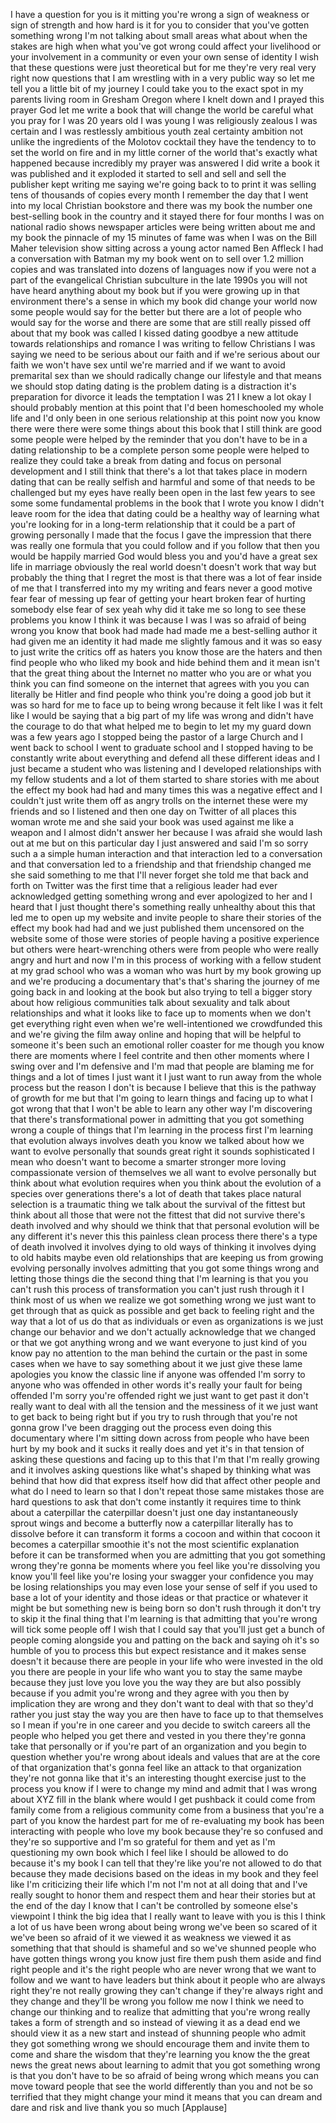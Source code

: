 
I have a question for you is it mitting
you&#39;re wrong a sign of weakness or sign
of strength and how hard is it for you
to consider that you&#39;ve gotten something
wrong I&#39;m not talking about small areas
what about when the stakes are high when
what you&#39;ve got wrong could affect your
livelihood or your involvement in a
community or even your own sense of
identity I wish that these questions
were just theoretical but for me they&#39;re
very real very right now questions that
I am wrestling with in a very public way
so let me tell you a little bit of my
journey I could take you to the exact
spot in my parents living room in
Gresham Oregon where I knelt down and I
prayed this prayer God let me write a
book that will change the world be
careful what you pray for
I was 20 years old I was young I was
religiously zealous I was certain and I
was restlessly ambitious youth zeal
certainty ambition not unlike the
ingredients of the Molotov cocktail they
have the tendency to to set the world on
fire and in my little corner of the
world that&#39;s exactly what happened
because incredibly my prayer was
answered I did write a book it was
published and it exploded it started to
sell and sell and sell the publisher
kept writing me saying we&#39;re going back
to to print it was selling tens of
thousands of copies every month I
remember the day that I went into my
local Christian bookstore and there was
my book the number one best-selling book
in the country and it stayed there for
four months I was on national radio
shows newspaper articles were being
written about me and my book the
pinnacle of my 15 minutes of fame was
when I was on the Bill Maher television
show sitting across
a young actor named Ben Affleck I had a
conversation with Batman my my book went
on to sell over 1.2 million copies and
was translated into dozens of languages
now if you were not a part of the
evangelical Christian subculture in the
late 1990s you will not have heard
anything about my book but if you were
growing up in that environment there&#39;s a
sense in which my book did change your
world now some people would say for the
better but there are a lot of people who
would say for the worse and there are
some that are still really pissed off
about that my book was called I kissed
dating goodbye a new attitude towards
relationships and romance I was writing
to fellow Christians I was saying we
need to be serious about our faith and
if we&#39;re serious about our faith we
won&#39;t have sex until we&#39;re married and
if we want to avoid premarital sex than
we should radically change our lifestyle
and that means we should stop dating
dating is the problem dating is a
distraction it&#39;s preparation for divorce
it leads the temptation I was 21 I knew
a lot okay
I should probably mention at this point
that I&#39;d been homeschooled my whole life
and I&#39;d only been in one serious
relationship at this point now you know
there were there were some things about
this book that I still think are good
some people were helped by the reminder
that you don&#39;t have to be in a dating
relationship to be a complete person
some people were helped to realize they
could take a break from dating and focus
on personal development and I still
think that there&#39;s a lot that takes
place in modern dating that can be
really selfish and harmful and some of
that needs to be challenged but my eyes
have really been open in the last few
years to see some some fundamental
problems in the book that I wrote you
know I didn&#39;t leave room for the idea
that dating could be a healthy way of
learning what you&#39;re looking for in a
long-term relationship that it could be
a part of growing personally I made that
the focus I gave the impression that
there was really one formula that you
could follow and if you follow that then
you would be happily married God would
bless you and you&#39;d have a great sex
life in marriage obviously the real
world doesn&#39;t doesn&#39;t work that way but
probably the thing that I regret the
most is that there was a lot of fear
inside of me that I transferred into my
my writing and fears never a good motive
fear fear of messing up fear of getting
your heart broken fear of hurting
somebody else fear of sex yeah
why did it take me so long to see these
problems you know I think it was because
I was I was so afraid of being wrong you
know that book had made had made me a
best-selling author it had given me an
identity it had made me slightly famous
and it was so easy to just write the
critics off as haters you know those are
the haters and then find people who who
liked my book and hide behind them and
it mean isn&#39;t that the great thing about
the Internet no matter who you are or
what you think you can find someone on
the internet that agrees with you
you can literally be Hitler and find
people who think you&#39;re doing a good job
but it was so hard for me to face up to
being wrong because it felt like I was
it felt like I would be saying that a
big part of my life was wrong and didn&#39;t
have the courage to do that what helped
me to begin to let my my guard down was
a few years ago I stopped being the
pastor of a large Church and I went back
to school I went to graduate school and
I stopped having to be constantly write
about everything and defend all these
different ideas and I just became a
student who was listening and I
developed relationships with my fellow
students and a lot of them started to
share stories with me about the effect
my book had had and many times this was
a negative effect and I couldn&#39;t just
write them off as angry trolls on the
internet these were my friends and so I
listened and then one day on Twitter of
all places
this woman wrote me and she said your
book was used against me like a weapon
and I almost didn&#39;t answer her because I
was afraid she would lash out at me but
on this particular day I just answered
and said I&#39;m so sorry
such a a simple human interaction and
that interaction led to a conversation
and that conversation led to a
friendship and that friendship changed
me she said something to me that I&#39;ll
never forget she told me that
back and forth on Twitter was the first
time that a religious leader had ever
acknowledged getting something wrong and
ever apologized to her and I heard that
I just thought there&#39;s something really
unhealthy about this that led me to open
up my website and invite people to share
their stories of the effect my book had
had and we just published them
uncensored on the website some of those
were stories of people having a positive
experience but others were
heart-wrenching others were from people
who were really angry and hurt and now
I&#39;m in this process of working with a
fellow student at my grad school who was
a woman who was hurt by my book growing
up and we&#39;re producing a documentary
that&#39;s that&#39;s sharing the journey of me
going back in and looking at the book
but also trying to tell a bigger story
about how religious communities talk
about sexuality and talk about
relationships and what it looks like to
face up to moments when we don&#39;t get
everything right even when we&#39;re
well-intentioned we crowdfunded this and
we&#39;re giving the film away online and
hoping that will be helpful to someone
it&#39;s been such an emotional roller
coaster for me though you know there are
moments where I feel contrite and then
other moments where I swing over and I&#39;m
defensive and I&#39;m mad that people are
blaming me for things and a lot of times
I just want it I just want to run away
from the whole process but the reason I
don&#39;t is because I believe that this is
the pathway of growth for me but that
I&#39;m going to learn things and facing up
to what I got wrong that that I won&#39;t be
able to learn any other way I&#39;m
discovering that there&#39;s
transformational power in admitting that
you got something wrong a couple of
things that I&#39;m learning in the process
first I&#39;m learning that evolution always
involves death you know we talked about
how we want to evolve personally that
sounds great right it sounds
sophisticated I mean who doesn&#39;t want to
become a smarter stronger more loving
compassionate
version of themselves we all want to
evolve personally but think about what
evolution requires when you think about
the evolution of a species over
generations there&#39;s a lot of death that
takes place natural selection is a
traumatic thing we talk about the
survival of the fittest but think about
all those that were not the fittest that
did not survive there&#39;s death involved
and why should we think that that
personal evolution will be any different
it&#39;s never this this painless clean
process there there&#39;s a type of death
involved it involves dying to old ways
of thinking it involves dying to old
habits maybe even old relationships that
are keeping us from growing evolving
personally involves admitting that you
got some things wrong and letting those
things die the second thing that I&#39;m
learning is that you you can&#39;t rush this
process of transformation you can&#39;t just
rush through it I think most of us when
we realize we got something wrong we
just want to get through that as quick
as possible and get back to feeling
right and the way that a lot of us do
that as individuals or even as
organizations is we just change our
behavior and we don&#39;t actually
acknowledge that we changed or that we
got anything wrong and we want everyone
to just kind of you know pay no
attention to the man behind the curtain
or the past in some cases when we have
to say something about it we just give
these lame apologies you know the
classic line if anyone was offended I&#39;m
sorry to anyone who was offended in
other words it&#39;s really your fault for
being offended I&#39;m sorry you&#39;re offended
right we just want to get past it don&#39;t
really want to deal with all the tension
and the messiness of it we just want to
get back to being right but if you try
to rush through that you&#39;re not gonna
grow I&#39;ve been dragging out the process
even doing this documentary where I&#39;m
sitting down across from people who have
been hurt by my book and it sucks it
really does and yet it&#39;s in that tension
of asking these questions and facing up
to this that I&#39;m that I&#39;m really growing
and it involves asking questions like
what&#39;s shaped by
thinking what was behind that how did
that express itself how did that affect
other people and what do I need to learn
so that I don&#39;t repeat those same
mistakes
those are hard questions to ask that
don&#39;t come instantly it requires time to
think about a caterpillar the
caterpillar doesn&#39;t just one day
instantaneously sprout wings and become
a butterfly now a caterpillar literally
has to dissolve before it can transform
it forms a cocoon and within that cocoon
it becomes a caterpillar smoothie it&#39;s
not the most scientific explanation
before it can be transformed when you
are admitting that you got something
wrong they&#39;re gonna be moments where you
feel like you&#39;re dissolving you know
you&#39;ll feel like you&#39;re losing your
swagger your confidence you may be
losing relationships you may even lose
your sense of self if you used to base a
lot of your identity and those ideas or
that practice or whatever it might be
but something new is being born so don&#39;t
rush through it don&#39;t try to skip it the
final thing that I&#39;m learning is that
admitting that you&#39;re wrong will tick
some people off I wish that I could say
that you&#39;ll just get a bunch of people
coming alongside you and patting on the
back and saying oh it&#39;s so humble of you
to process this but expect resistance
and it makes sense doesn&#39;t it because
there are people in your life who were
invested in the old you there are people
in your life who want you to stay the
same maybe because they just love you
love you the way they are but also
possibly because if you admit you&#39;re
wrong and they agree with you then by
implication they are wrong and they
don&#39;t want to deal with that so they&#39;d
rather you just stay the way you are
then have to face up to that themselves
so I mean if you&#39;re in one career and
you decide to switch careers all the
people who helped you get there and
vested in you there they&#39;re gonna take
that personally or if you&#39;re part of an
organization and you begin to question
whether you&#39;re wrong about ideals and
values that are at the core of that
organization that&#39;s gonna feel like an
attack to that organization they&#39;re not
gonna like that it&#39;s an interesting
thought exercise just to the process you
know if I were to change my mind and
admit that I was wrong about XYZ fill in
the blank where would I get pushback it
could come from family come from a
religious community come from a business
that you&#39;re a part of you know the
hardest part for me of re-evaluating my
book has been interacting with people
who love my book because they&#39;re so
confused and they&#39;re so supportive and
I&#39;m so grateful for them and yet as I&#39;m
questioning my own book which I feel
like I should be allowed to do because
it&#39;s my book I can tell that they&#39;re
like you&#39;re not allowed to do that
because they made decisions based on the
ideas in my book and they feel like I&#39;m
criticizing their life which I&#39;m not I&#39;m
not at all doing that and I&#39;ve really
sought to honor them and respect them
and hear their stories but at the end of
the day I know that I can&#39;t be
controlled by someone else&#39;s viewpoint I
think the big idea that I really want to
leave with you is this I think a lot of
us have been wrong about being wrong
we&#39;ve been so scared of it we&#39;ve been so
afraid of it we viewed it as weakness we
viewed it as something that that should
is shameful and so we&#39;ve shunned people
who have gotten things wrong you know
just fire them push them aside and find
right people and it&#39;s the right people
who are never wrong that we want to
follow and we want to have leaders but
think about it people who are always
right they&#39;re not really growing they
can&#39;t change if they&#39;re always right and
they change and they&#39;ll be wrong you
follow me
now I think we need to change our
thinking and to realize that admitting
that you&#39;re wrong really takes a form of
strength and so instead of viewing it as
a dead end we should view it as a new
start and instead of shunning people who
admit they got something wrong we should
encourage them and invite them to come
and share the wisdom that they&#39;re
learning you know the the great news the
great news about learning to admit that
you got something wrong is that you
don&#39;t have to be so afraid of being
wrong which means you can move toward
people that see the world differently
than you and not be so terrified that
they might change your mind it means
that you can dream and dare and risk and
live thank you so much
[Applause]
